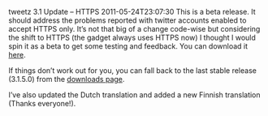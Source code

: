 tweetz 3.1 Update &ndash; HTTPS
2011-05-24T23:07:30
This is a beta release. It should address the problems reported with twitter accounts enabled to accept HTTPS only. It’s not that big of a change code-wise but considering the shift to HTTPS (the gadget always uses HTTPS now) I thought I would spin it as a beta to get some testing and feedback. You can download it [here](/download.aspx?filename=downloads/tweetz31.beta.gadget).

If things don’t work out for you, you can fall back to the last stable release (3.1.5.0) from the [downloads page](/downloads).

I’ve also updated the Dutch translation and added a new Finnish translation (Thanks everyone!).
